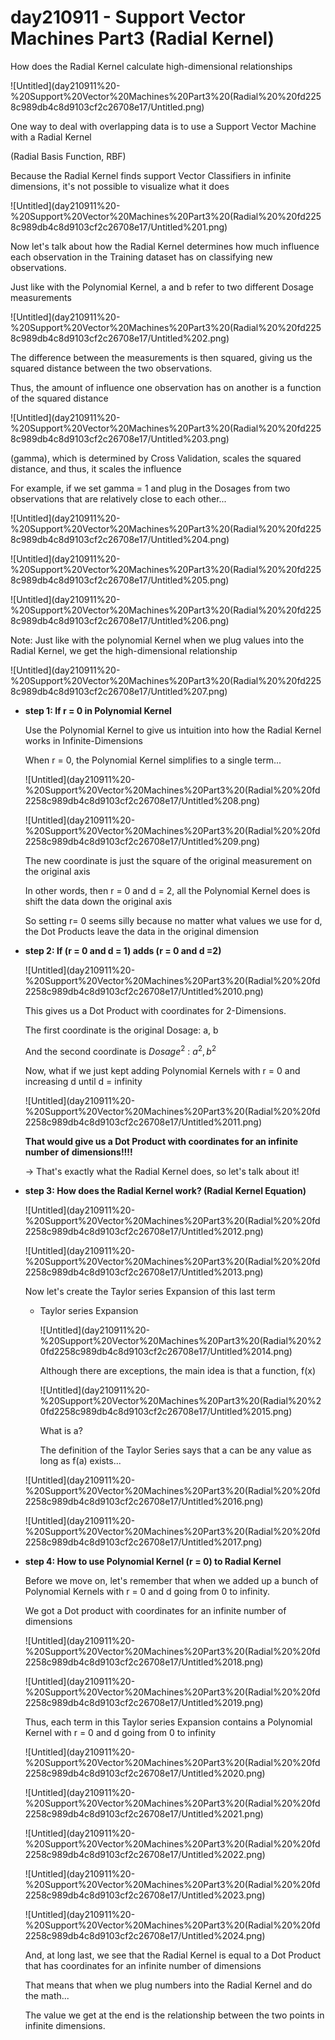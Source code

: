 # day210911 - Support Vector Machines Part3 (Radial Kernel)

How does the Radial Kernel calculate high-dimensional relationships

![Untitled](day210911%20-%20Support%20Vector%20Machines%20Part3%20(Radial%20%20fd2258c989db4c8d9103cf2c26708e17/Untitled.png)

One way to deal with overlapping data is to use a Support Vector Machine with a Radial Kernel

(Radial Basis Function, RBF)

Because the Radial Kernel finds support Vector Classifiers in infinite dimensions, it's not possible to visualize what it does

![Untitled](day210911%20-%20Support%20Vector%20Machines%20Part3%20(Radial%20%20fd2258c989db4c8d9103cf2c26708e17/Untitled%201.png)

Now let's talk about how the Radial Kernel determines how much influence each observation in the Training dataset has on classifying new observations.

Just like with the Polynomial Kernel, a and b refer to two different Dosage measurements

![Untitled](day210911%20-%20Support%20Vector%20Machines%20Part3%20(Radial%20%20fd2258c989db4c8d9103cf2c26708e17/Untitled%202.png)

The difference between the measurements is then squared, giving us the squared distance between the two observations.

Thus, the amount of influence one observation has on another is a function of the squared distance

![Untitled](day210911%20-%20Support%20Vector%20Machines%20Part3%20(Radial%20%20fd2258c989db4c8d9103cf2c26708e17/Untitled%203.png)

(gamma), which is determined by Cross Validation, scales the squared distance, and thus, it scales the influence

For example, if we set gamma = 1 and plug in the Dosages from two observations that are relatively close to each other...

![Untitled](day210911%20-%20Support%20Vector%20Machines%20Part3%20(Radial%20%20fd2258c989db4c8d9103cf2c26708e17/Untitled%204.png)

![Untitled](day210911%20-%20Support%20Vector%20Machines%20Part3%20(Radial%20%20fd2258c989db4c8d9103cf2c26708e17/Untitled%205.png)

![Untitled](day210911%20-%20Support%20Vector%20Machines%20Part3%20(Radial%20%20fd2258c989db4c8d9103cf2c26708e17/Untitled%206.png)

Note: Just like with the polynomial Kernel when we plug values into the Radial Kernel, we get the high-dimensional relationship

![Untitled](day210911%20-%20Support%20Vector%20Machines%20Part3%20(Radial%20%20fd2258c989db4c8d9103cf2c26708e17/Untitled%207.png)

- **step 1: If r = 0 in Polynomial Kernel**

    Use the Polynomial Kernel to give us intuition into how the Radial Kernel works in Infinite-Dimensions

    When r = 0, the Polynomial Kernel simplifies to a single term...

    ![Untitled](day210911%20-%20Support%20Vector%20Machines%20Part3%20(Radial%20%20fd2258c989db4c8d9103cf2c26708e17/Untitled%208.png)

    ![Untitled](day210911%20-%20Support%20Vector%20Machines%20Part3%20(Radial%20%20fd2258c989db4c8d9103cf2c26708e17/Untitled%209.png)

    The new coordinate is just the square of the original measurement on the original axis

    In other words, then r = 0 and d = 2, all the Polynomial Kernel does is shift the data down the original axis

    So setting r= 0 seems silly because no matter what values we use for d, the Dot Products leave the data in the original dimension

- **step 2: If (r = 0 and d = 1) adds (r = 0 and d =2)**

    ![Untitled](day210911%20-%20Support%20Vector%20Machines%20Part3%20(Radial%20%20fd2258c989db4c8d9103cf2c26708e17/Untitled%2010.png)

    This gives us a Dot Product with coordinates for 2-Dimensions.

    The first coordinate is the original Dosage: a, b

    And the second coordinate is $Dosage^2$ : $a^2, b^2$

    Now, what if we just kept adding Polynomial Kernels with r = 0 and increasing d until d = infinity

    ![Untitled](day210911%20-%20Support%20Vector%20Machines%20Part3%20(Radial%20%20fd2258c989db4c8d9103cf2c26708e17/Untitled%2011.png)

    **That would give us a Dot Product with coordinates for an infinite number of dimensions!!!!**

    → That's exactly what the Radial Kernel does, so let's talk about it!

- **step 3: How does the Radial Kernel work? (Radial Kernel Equation)**

    ![Untitled](day210911%20-%20Support%20Vector%20Machines%20Part3%20(Radial%20%20fd2258c989db4c8d9103cf2c26708e17/Untitled%2012.png)

    ![Untitled](day210911%20-%20Support%20Vector%20Machines%20Part3%20(Radial%20%20fd2258c989db4c8d9103cf2c26708e17/Untitled%2013.png)

    Now let's create the Taylor series Expansion of this last term

    - Taylor series Expansion

        ![Untitled](day210911%20-%20Support%20Vector%20Machines%20Part3%20(Radial%20%20fd2258c989db4c8d9103cf2c26708e17/Untitled%2014.png)

        Although there are exceptions, the main idea is that a function, f(x)

        ![Untitled](day210911%20-%20Support%20Vector%20Machines%20Part3%20(Radial%20%20fd2258c989db4c8d9103cf2c26708e17/Untitled%2015.png)

        What is a?

        The definition of the Taylor Series says that a can be any value as long as f(a) exists...

    ![Untitled](day210911%20-%20Support%20Vector%20Machines%20Part3%20(Radial%20%20fd2258c989db4c8d9103cf2c26708e17/Untitled%2016.png)

    ![Untitled](day210911%20-%20Support%20Vector%20Machines%20Part3%20(Radial%20%20fd2258c989db4c8d9103cf2c26708e17/Untitled%2017.png)

- **step 4: How to use Polynomial Kernel (r = 0) to Radial Kernel**

    Before we move on, let's remember that when we added up a bunch of Polynomial Kernels with r = 0 and d going from 0 to infinity.

    We got a Dot product with coordinates for an infinite number of dimensions

    ![Untitled](day210911%20-%20Support%20Vector%20Machines%20Part3%20(Radial%20%20fd2258c989db4c8d9103cf2c26708e17/Untitled%2018.png)

    ![Untitled](day210911%20-%20Support%20Vector%20Machines%20Part3%20(Radial%20%20fd2258c989db4c8d9103cf2c26708e17/Untitled%2019.png)

    Thus, each term in this Taylor series Expansion contains a Polynomial Kernel with r = 0 and d going from 0 to infinity

    ![Untitled](day210911%20-%20Support%20Vector%20Machines%20Part3%20(Radial%20%20fd2258c989db4c8d9103cf2c26708e17/Untitled%2020.png)

    ![Untitled](day210911%20-%20Support%20Vector%20Machines%20Part3%20(Radial%20%20fd2258c989db4c8d9103cf2c26708e17/Untitled%2021.png)

    ![Untitled](day210911%20-%20Support%20Vector%20Machines%20Part3%20(Radial%20%20fd2258c989db4c8d9103cf2c26708e17/Untitled%2022.png)

    ![Untitled](day210911%20-%20Support%20Vector%20Machines%20Part3%20(Radial%20%20fd2258c989db4c8d9103cf2c26708e17/Untitled%2023.png)

    ![Untitled](day210911%20-%20Support%20Vector%20Machines%20Part3%20(Radial%20%20fd2258c989db4c8d9103cf2c26708e17/Untitled%2024.png)

    And, at long last, we see that the Radial Kernel is equal to a Dot Product that has coordinates for an infinite number of dimensions

    That means that when we plug numbers into the Radial Kernel and do the math...

    The value we get at the end is the relationship between the two points in infinite dimensions.